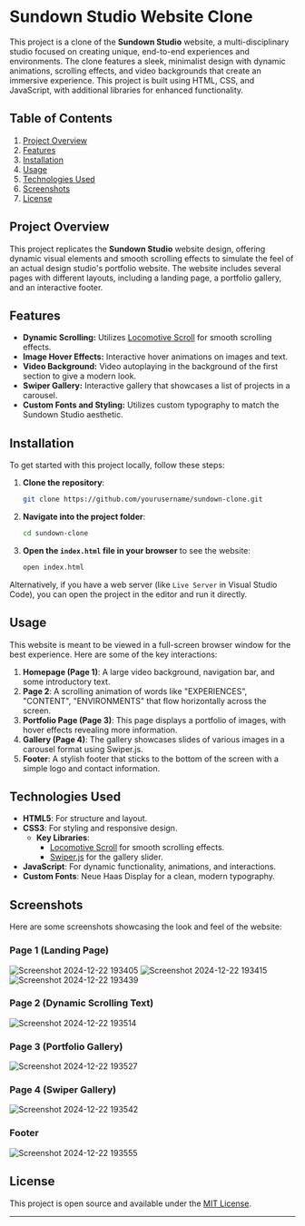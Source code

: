 # Sundown Studio Website Clone

This project is a clone of the **Sundown Studio** website, a multi-disciplinary studio focused on creating unique, end-to-end experiences and environments. The clone features a sleek, minimalist design with dynamic animations, scrolling effects, and video backgrounds that create an immersive experience. This project is built using HTML, CSS, and JavaScript, with additional libraries for enhanced functionality.

## Table of Contents
1. [Project Overview](#project-overview)
2. [Features](#features)
3. [Installation](#installation)
4. [Usage](#usage)
5. [Technologies Used](#technologies-used)
6. [Screenshots](#screenshots)
7. [License](#license)

## Project Overview

This project replicates the **Sundown Studio** website design, offering dynamic visual elements and smooth scrolling effects to simulate the feel of an actual design studio's portfolio website. The website includes several pages with different layouts, including a landing page, a portfolio gallery, and an interactive footer.

## Features
- **Dynamic Scrolling:** Utilizes [Locomotive Scroll](https://locomotivemtl.github.io/locomotive-scroll/) for smooth scrolling effects.
- **Image Hover Effects:** Interactive hover animations on images and text.
- **Video Background:** Video autoplaying in the background of the first section to give a modern look.
- **Swiper Gallery:** Interactive gallery that showcases a list of projects in a carousel.
- **Custom Fonts and Styling:** Utilizes custom typography to match the Sundown Studio aesthetic.

## Installation

To get started with this project locally, follow these steps:

1. **Clone the repository**:
   ```bash
   git clone https://github.com/yourusername/sundown-clone.git
   ```

2. **Navigate into the project folder**:
   ```bash
   cd sundown-clone
   ```

3. **Open the `index.html` file in your browser** to see the website:
   ```bash
   open index.html
   ```

Alternatively, if you have a web server (like `Live Server` in Visual Studio Code), you can open the project in the editor and run it directly.

## Usage

This website is meant to be viewed in a full-screen browser window for the best experience. Here are some of the key interactions:

1. **Homepage (Page 1)**: A large video background, navigation bar, and some introductory text.
2. **Page 2**: A scrolling animation of words like "EXPERIENCES", "CONTENT", "ENVIRONMENTS" that flow horizontally across the screen.
3. **Portfolio Page (Page 3)**: This page displays a portfolio of images, with hover effects revealing more information.
4. **Gallery (Page 4)**: The gallery showcases slides of various images in a carousel format using Swiper.js.
5. **Footer**: A stylish footer that sticks to the bottom of the screen with a simple logo and contact information.

## Technologies Used
- **HTML5**: For structure and layout.
- **CSS3**: For styling and responsive design.
  - **Key Libraries**:
    - [Locomotive Scroll](https://locomotivemtl.github.io/locomotive-scroll/) for smooth scrolling effects.
    - [Swiper.js](https://swiperjs.com/) for the gallery slider.
- **JavaScript**: For dynamic functionality, animations, and interactions.
- **Custom Fonts**: Neue Haas Display for a clean, modern typography.

## Screenshots

Here are some screenshots showcasing the look and feel of the website:

### Page 1 (Landing Page)
![Screenshot 2024-12-22 193405](https://github.com/user-attachments/assets/e4e08852-5b39-434d-9ce3-8c3177b7effe)
![Screenshot 2024-12-22 193415](https://github.com/user-attachments/assets/b225bcee-3440-42bb-b292-cd0b6592d4e5)
![Screenshot 2024-12-22 193439](https://github.com/user-attachments/assets/5606f834-d160-45d1-bdad-7f1b696b3b4b)


### Page 2 (Dynamic Scrolling Text)
![Screenshot 2024-12-22 193514](https://github.com/user-attachments/assets/a5bf2405-ceae-4977-9045-095be4abff1c)


### Page 3 (Portfolio Gallery)
![Screenshot 2024-12-22 193527](https://github.com/user-attachments/assets/e4c923e4-bb64-470d-b25f-2429bfb2db81)



### Page 4 (Swiper Gallery)
![Screenshot 2024-12-22 193542](https://github.com/user-attachments/assets/4645497f-f512-4143-a575-3e5add90e1c9)


### Footer


![Screenshot 2024-12-22 193555](https://github.com/user-attachments/assets/f72ed534-3d62-4180-9332-ee72564109a1)

## License

This project is open source and available under the [MIT License](LICENSE).

---
